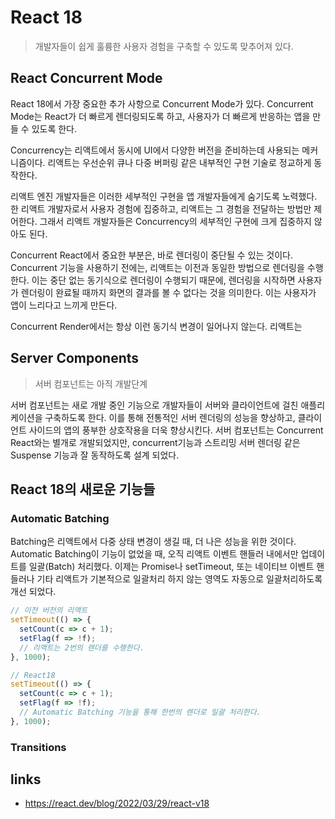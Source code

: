 # React 18

> 개발자들이 쉽게 훌륭한 사용자 경험을 구축할 수 있도록 맞추어져 있다.

## React Concurrent Mode

React 18에서 가장 중요한 추가 사항으로 Concurrent Mode가 있다. Concurrent Mode는 React가 더 빠르게 렌더링되도록 하고, 사용자가 더 빠르게 반응하는 앱을 만들 수 있도록 한다.

Concurrency는 리액트에서 동시에 UI에서 다양한 버전을 준비하는데 사용되는 메커니즘이다. 리액트는 우선순위 큐나 다중 버퍼링 같은 내부적인 구현 기술로 정교하게 동작한다. 

리액트 엔진 개발자들은 이러한 세부적인 구현을 앱 개발자들에게 숨기도록 노력했다. 한 리액트 개발자로서 사용자 경험에 집중하고, 리액트는 그 경험을 전달하는 방법만 제어한다. 그래서 리액트 개발자들은 Concurrency의 세부적인 구현에 크게 집중하지 않아도 된다.

Concurrent React에서 중요한 부분은, 바로 렌더링이 중단될 수 있는 것이다. Concurrent 기능을 사용하기 전에는, 리액트는 이전과 동일한 방법으로 렌더링을 수행한다. 이는 중단 없는 동기식으로 렌더링이 수행되기 때문에, 렌더링을 시작하면 사용자가 렌더링이 완료될 때까지 화면의 결과를 볼 수 없다는 것을 의미한다. 이는 사용자가 앱이 느리다고 느끼게 만든다.

Concurrent Render에서는 항상 이런 동기식 변경이 일어나지 않는다. 리액트는 

## Server Components

> 서버 컴포넌트는 아직 개발단계

서버 컴포넌트는 새로 개발 중인 기능으로 개발자들이 서버와 클라이언트에 걸친 애플리케이션을 구축하도록 한다. 이를 통해 전통적인 서버 렌더링의 성능을 향상하고, 클라이언트 사이드의 앱의 풍부한 상호작용을 더욱 향상시킨다. 서버 컴포넌트는 Concurrent React와는 별개로 개발되었지만, concurrent기능과 스트리밍 서버 렌더링 같은 Suspense 기능과 잘 동작하도록 설계 되었다.

## React 18의 새로운 기능들

### Automatic Batching

Batching은 리액트에서 다중 상태 변경이 생길 때, 더 나은 성능을 위한 것이다. Automatic Batching이 기능이 없었을 때, 오직 리액트 이벤트 핸들러 내에서만 업데이트를 일괄(Batch) 처리했다. 이제는 Promise나 setTimeout, 또는 네이티브 이벤트 핸들러나 기타 리액트가 기본적으로 일괄처리 하지 않는 영역도 자동으로 일괄처리하도록 개선 되었다.

```js
// 이전 버전의 리액트
setTimeout(() => {
  setCount(c => c + 1);
  setFlag(f => !f);
  // 리액트는 2번의 렌더를 수행한다.
}, 1000);

// React18
setTimeout(() => {
  setCount(c => c + 1);
  setFlag(f => !f);
  // Automatic Batching 기능을 통해 한번의 렌더로 일괄 처리한다.
}, 1000);
```

### Transitions



## links 

- <https://react.dev/blog/2022/03/29/react-v18>
